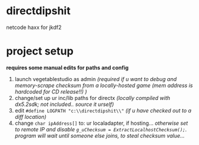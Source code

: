 # directdipshit
netcode haxx for jkdf2

# project setup
**requires some manual edits for paths and config**

1. launch vegetablestudio as admin  *(required if u want to debug and memory-scrape checksum from a locally-hosted game (mem address is hardcoded for CD release!!) )*
2. change/set up  ur inc/lib paths for directx  *(locally compiled with dx5.2sdk;  not included.. source it urself)*
3. edit `#define LOGPATH "c:\\directdipshit\\"`  *(if u have checked out to a diff location)*
4. change `char ipAddress[]`  to:   ur localadapter, if hosting...    *otherwise set to remote IP and disable `g_uChecksum = ExtractLocalhostChecksum();`.  program will wait until someone else joins, to steal checksum value...*
